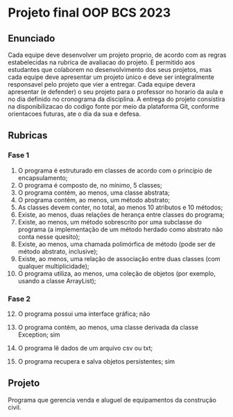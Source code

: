 # Projeto final OOP BCS 2023

## Enunciado

Cada equipe deve desenvolver um projeto proprio, de acordo com as regras estabelecidas na rubrica de avaliacao do projeto.  ́E permitido aos estudantes que colaborem no desenvolvimento dos seus projetos, mas cada equipe deve apresentar um projeto  ́unico e deve ser integralmente responsavel pelo projeto que vier a entregar. Cada equipe devera apresentar (e defender) o seu projeto para o professor no horario da aula e no dia definido no cronograma da disciplina. A entrega do projeto consistira na disponibilizacao do codigo fonte por meio da plataforma Git, conforme orientacoes futuras, ate o dia da sua e defesa.


## Rubricas

### Fase 1
1. O programa é estruturado em classes de acordo com o princípio de encapsulamento; 
2. O programa é composto de, no mínimo, 5 classes;
3. O programa contém, ao menos, uma classe abstrata; 
4. O programa contém, ao menos, um método abstrato;
5. As classes devem conter, no total, ao menos 10 atributos e 10 métodos;
6. Existe, ao menos, duas relações de herança entre classes do programa;
7. Existe, ao menos, um método sobrescrito por uma subclasse do programa (a
implementação de um método herdado como abstrato não conta nesse quesito);
8. Existe, ao menos, uma chamada polimórfica de método (pode ser de método
abstrato, inclusive);
9. Existe, ao menos, uma relação de associação entre duas classes (com qualquer
multiplicidade);
10. O programa utiliza, ao menos, uma coleção de objetos (por exemplo, usando a classe
ArrayList);

### Fase 2
12. O programa possui uma interface gráfica; não

11. O programa contém, ao menos, uma classe derivada da classe Exception; sim
13. O programa lê dados de um arquivo csv ou txt;
14. O programa recupera e salva objetos persistentes; sim

## Projeto

Programa que gerencia venda e aluguel de equipamentos da construção civil. 